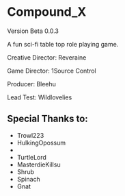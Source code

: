 # Compound_X

Version Beta 0.0.3

A fun sci-fi table top role playing game.

Creative Director: Reveraine

Game Director: 1Source Control

Producer: Bleehu 

Lead Test: Wildlovelies

## Special Thanks to: 

* Trowl223
* HulkingOpossum
* 
* TurtleLord 
* MasterdieKillsu 
* Shrub 
* Spinach 
* Gnat
